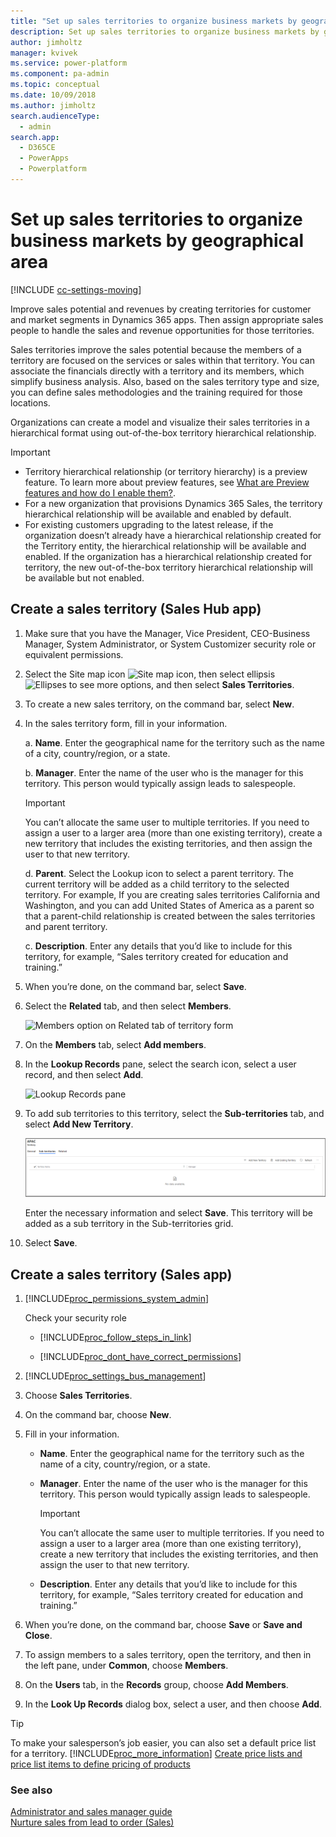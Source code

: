 ```yaml
---
title: "Set up sales territories to organize business markets by geographical area | MicrosoftDocs"
description: Set up sales territories to organize business markets by geographical area
author: jimholtz
manager: kvivek
ms.service: power-platform
ms.component: pa-admin
ms.topic: conceptual
ms.date: 10/09/2018
ms.author: jimholtz
search.audienceType: 
  - admin
search.app: 
  - D365CE
  - PowerApps
  - Powerplatform
---
```

# Set up sales territories to organize business markets by geographical area

[!INCLUDE [cc-settings-moving](../includes/cc-settings-moving.md)] 

Improve sales potential and revenues by creating territories for customer and market segments in Dynamics 365 apps. Then assign appropriate sales people to handle the sales and revenue opportunities for those territories.  
  
Sales territories improve the sales potential because the members of a territory are focused on the services or sales within that territory. You can associate the financials directly with a territory and its members, which simplify business analysis. Also, based on the sales territory type and size, you can define sales methodologies and the training required for those locations.  

Organizations can create a model and visualize their sales territories in a hierarchical format using out-of-the-box territory hierarchical relationship.

> [!IMPORTANT]
> - Territory hierarchical relationship (or territory hierarchy) is a preview feature. To learn more about preview features, see [What are Preview features and how do I enable them?](../admin/what-are-preview-features-how-do-i-enable-them.md).
> - For a new organization that provisions Dynamics 365 Sales, the territory hierarchical relationship will be available and enabled by default.
> - For existing customers upgrading to the latest release, if the organization doesn’t already have a hierarchical relationship created for the Territory entity, the hierarchical relationship will be available and enabled. If the organization has a hierarchical relationship created for territory, the new out-of-the-box territory hierarchical relationship will be available but not enabled.

## Create a sales territory (Sales Hub app)

1.	Make sure that you have the Manager, Vice President, CEO-Business Manager, System Administrator, or System Customizer security role or equivalent permissions.

2.	Select the Site map icon ![Site map icon](/dynamics365/customer-engagement/sales-enterprise/media/site-map-icon.png "Site map icon"), then select ellipsis ![Ellipses to see more options](/dynamics365/customer-engagement/sales-enterprise/media/ellipsis-more-options.png "Ellipses to see more options"), and then select **Sales Territories**.
 
3.	To create a new sales territory, on the command bar, select **New**.

4.	In the sales territory form, fill in your information.

      a.	**Name**. Enter the geographical name for the territory such as the name of a city, country/region, or a state.

      b.	**Manager**. Enter the name of the user who is the manager for this territory. This person would typically assign leads to salespeople.

      > [!Important]
      > You can’t allocate the same user to multiple territories. If you need to assign a user to a larger area (more than one existing territory), create a new territory that includes the existing territories, and then assign the user to that new territory.
        
      d.  **Parent**. Select the Lookup icon to select a parent territory. The current territory will be added as a child territory to the selected territory. For example, If you are creating sales territories California and Washington, and you can add United States of America as a parent so that a parent-child relationship is created between the sales territories and parent territory. 
      
      c.	**Description**. Enter any details that you’d like to include for this territory, for example, “Sales territory created for education and training.”

5.	When you’re done, on the command bar, select **Save**.

6.	Select the **Related** tab, and then select **Members**.

      ![Members option on Related tab of territory form](/dynamics365/customer-engagement/sales-enterprise/media/members-option-related-tab-territory-form.png "Members option on Related tab of territory form")
 
7.	On the **Members** tab, select **Add members**.

8.	In the **Lookup Records** pane, select the search icon, select a user record, and then select **Add**.

      ![Lookup Records pane](/dynamics365/customer-engagement/sales-enterprise/media/lookup-records.png "Lookup Records pane")

9. To add sub territories to this territory, select the **Sub-territories** tab, and select **Add New Territory**. 
 
    ![Add sub-territory](media/sales-add-sub-territory.png "Add sub-territory")

    Enter the necessary information and select **Save**. This territory will be added as a sub territory in the Sub-territories grid.

10.	Select **Save**. 


## Create a sales territory (Sales app)

1. [!INCLUDE[proc_permissions_system_admin](../includes/proc-permissions-system-admin.md)]  
  
    Check your security role  
  
   - [!INCLUDE[proc_follow_steps_in_link](../includes/proc-follow-steps-in-link.md)]  
  
   - [!INCLUDE[proc_dont_have_correct_permissions](../includes/proc-dont-have-correct-permissions.md)]  
  
2. [!INCLUDE[proc_settings_bus_management](../includes/proc-settings-bus-management.md)]  
  
3. Choose **Sales Territories**.  
  
4. On the command bar, choose **New**.  
  
5. Fill in your information.  
  
   - **Name**. Enter the geographical name for the territory such as the name of a city, country/region, or a state.  
  
   - **Manager**. Enter the name of the user who is the manager for this territory. This person would typically assign leads to salespeople.  
  
       > [!IMPORTANT]
       >  You can’t allocate the same user to multiple territories. If you need to assign a user to a larger area (more than one existing territory), create a new territory that includes the existing territories, and then assign the user to that new territory.  
  
   - **Description**. Enter any details that you’d like to include for this territory, for example, “Sales territory created for education and training.”  
  
6. When you’re done, on the command bar, choose **Save** or **Save and Close**.  
  
7. To assign members to a sales territory, open the territory, and then in the left pane, under **Common**, choose **Members**.  
  
8. On the **Users** tab, in the **Records** group, choose **Add Members**.  
  
9. In the **Look Up Records** dialog box, select a user, and then choose **Add**.  
  
> [!TIP]
>  To make your salesperson’s job easier, you can also set a default price list for a territory. [!INCLUDE[proc_more_information](../includes/proc-more-information.md)] [Create price lists and price list items to define pricing of products](/dynamics365/customer-engagement/sales-enterprise/create-price-lists-price-list-items-define-pricing-products.md)  
  
### See also  
 [Administrator and sales manager guide](/dynamics365/customer-engagement/sales-enterprise/admin-guide.md)   
 [Nurture sales from lead to order (Sales)](/dynamics365/customer-engagement/sales-enterprise/nurture-sales-from-lead-order-sales.md)
